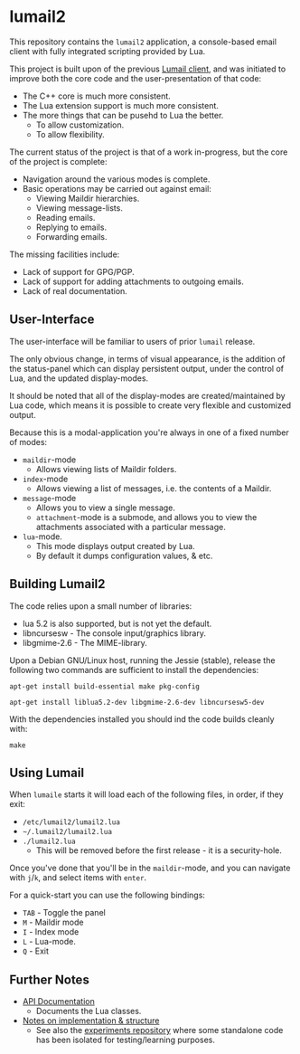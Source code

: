 
lumail2
=======

This repository contains the `lumail2` application, a console-based email
client with fully integrated scripting provided by Lua.

This project is built upon of the previous [Lumail client](https://github.com/lumail/lumail/), and was initiated to improve both the core code and the user-presentation of that code:

* The C++ core is much more consistent.
* The Lua extension support is much more consistent.
* The more things that can be pusehd to Lua the better.
    * To allow customization.
    * To allow flexibility.

The current status of the project is that of a work in-progress, but the
core of the project is complete:

* Navigation around the various modes is complete.
* Basic operations may be carried out against email:
     * Viewing Maildir hierarchies.
     * Viewing message-lists.
     * Reading emails.
     * Replying to emails.
     * Forwarding emails.

The missing facilities include:

* Lack of support for GPG/PGP.
* Lack of support for adding attachments to outgoing emails.
* Lack of real documentation.


User-Interface
--------------

The user-interface will be familiar to users of prior `lumail` release.

The only obvious change, in terms of visual appearance, is the addition of
the status-panel which can display persistent output, under the control of
Lua, and the updated display-modes.

It should be noted that all of the display-modes are created/maintained by
Lua code, which means it is possible to create very flexible and
customized output.

Because this is a modal-application you're always in one of a fixed number
of modes:


* `maildir`-mode
    * Allows viewing lists of Maildir folders.
* `index`-mode
    * Allows viewing a list of messages, i.e. the contents of a Maildir.
* `message`-mode
    * Allows you to view a single message.
    * `attachment`-mode is a submode, and allows you to view the attachments associated with a particular message.
* `lua`-mode.
    * This mode displays output created by Lua.
    * By default it dumps configuration values, & etc.


Building Lumail2
----------------

The code relies upon a small number of libraries:

* lua 5.2 is also supported, but is not yet the default.
* libncursesw - The console input/graphics library.
* libgmime-2.6  - The MIME-library.

Upon a Debian GNU/Linux host, running the Jessie (stable), release the following two commands are sufficient to install the dependencies:

    apt-get install build-essential make pkg-config

    apt-get install liblua5.2-dev libgmime-2.6-dev libncursesw5-dev

With the dependencies installed you should ind the code builds cleanly with:

    make


Using Lumail
------------

When `lumaile` starts it will load each of the following files, in order,
if they exit:

* `/etc/lumail2/lumail2.lua`
* `~/.lumail2/lumail2.lua`
* `./lumail2.lua`
     * This will be removed before the first release - it is a security-hole.

Once you've done that you'll be in the `maildir`-mode, and you can
navigate with `j`/`k`, and select items with `enter`.

For a quick-start you can use the following bindings:

* `TAB` - Toggle the panel
* `M` - Maildir mode
* `I` - Index mode
* `L` - Lua-mode.
* `Q` - Exit


Further Notes
-------------

* [API Documentation](API.md)
   * Documents the Lua classes.
* [Notes on implementation & structure](HACKING.md)
   * See also the [experiments repository](https://github.com/lumail/experiments) where some standalone code has been isolated for testing/learning purposes.
